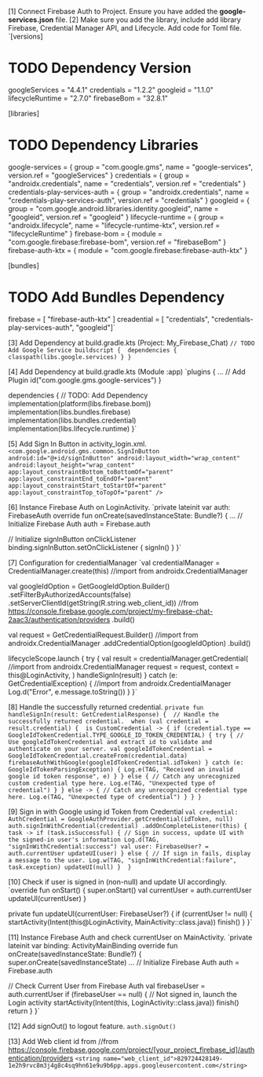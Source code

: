 
[1] Connect Firebase Auth to Project. Ensure you have added the **google-services.json** file.
[2] Make sure you add the library, include add library Firebase, Credential Manager API, and Lifecycle. Add code for Toml file.
`[versions]
# TODO Dependency Version
googleServices = "4.4.1"
credentials = "1.2.2"
googleid = "1.1.0"
lifecycleRuntime = "2.7.0"
firebaseBom = "32.8.1"

[libraries]
# TODO Dependency Libraries
google-services = { group = "com.google.gms", name = "google-services", version.ref = "googleServices" }
credentials = { group = "androidx.credentials", name = "credentials", version.ref = "credentials" }
credentials-play-services-auth = { group = "androidx.credentials", name = "credentials-play-services-auth", version.ref = "credentials" }
googleid = { group = "com.google.android.libraries.identity.googleid", name = "googleid", version.ref = "googleid" }
lifecycle-runtime = { group = "androidx.lifecycle", name = "lifecycle-runtime-ktx", version.ref = "lifecycleRuntime" }
firebase-bom = { module = "com.google.firebase:firebase-bom", version.ref = "firebaseBom" }
firebase-auth-ktx = { module = "com.google.firebase:firebase-auth-ktx" }

[bundles]
# TODO Add Bundles Dependency
firebase = [ "firebase-auth-ktx" ]
creadential = [ "credentials", "credentials-play-services-auth", "googleid"]`

[3] Add Dependency at build.gradle.kts (Project: My_Firebase_Chat)
`// TODO Add Google Service
buildscript { 
  dependencies { 
    classpath(libs.google.services)
  }
}`

[4] Add Dependency at build.gradle.kts (Module :app)
`plugins {
  ...
  // Add Plugin
  id("com.google.gms.google-services")
}

dependencies {
    // TODO: Add Dependency
    implementation(platform(libs.firebase.bom))
    implementation(libs.bundles.firebase)
    implementation(libs.bundles.credential)
    implementation(libs.lifecycle.runtime)
}`

[5] Add Sign In Button in activity_login.xml.
`<com.google.android.gms.common.SignInButton
android:id="@+id/signInButton"
android:layout_width="wrap_content"
android:layout_height="wrap_content"
app:layout_constraintBottom_toBottomOf="parent"
app:layout_constraintEnd_toEndOf="parent"
app:layout_constraintStart_toStartOf="parent"
app:layout_constraintTop_toTopOf="parent" />`

[6] Instance Firebase Auth on LoginActivity.
`private lateinit var auth: FirebaseAuth
override fun onCreate(savedInstanceState: Bundle?) {
  ...
  // Initialize Firebase Auth
  auth = Firebase.auth

  // Initialize signInButton onClickListener 
  binding.signInButton.setOnClickListener {
    signIn()
  } 
}`

[7] Configuration for credentialManager
`val credentialManager = CredentialManager.create(this) //import from androidx.CredentialManager

val googleIdOption = GetGoogleIdOption.Builder()
            .setFilterByAuthorizedAccounts(false)
            .setServerClientId(getString(R.string.web_client_id)) //from https://console.firebase.google.com/project/my-firebase-chat-2aac3/authentication/providers
            .build()

val request = GetCredentialRequest.Builder() //import from androidx.CredentialManager
            .addCredentialOption(googleIdOption)
            .build()

lifecycleScope.launch {
  try {
    val result = credentialManager.getCredential( //import from androidx.CredentialManager
      request = request,
      context = this@LoginActivity,
    )
    handleSignIn(result)
  } catch (e: GetCredentialException) { //import from androidx.CredentialManager
    Log.d("Error", e.message.toString())
  }
}`

[8] Handle the successfully returned credential.
`private fun handleSignIn(result: GetCredentialResponse) { 
  // Handle the successfully returned credential. 
  when (val credential = result.credential) { 
    is CustomCredential -> {
      if (credential.type == GoogleIdTokenCredential.TYPE_GOOGLE_ID_TOKEN_CREDENTIAL) {
        try {
          // Use googleIdTokenCredential and extract id to validate and authenticate on your server.
          val googleIdTokenCredential = GoogleIdTokenCredential.createFrom(credential.data)
          firebaseAuthWithGoogle(googleIdTokenCredential.idToken)
        } catch (e: GoogleIdTokenParsingException) {
          Log.e(TAG, "Received an invalid google id token response", e)
        }
      } else {
        // Catch any unrecognized custom credential type here.
        Log.e(TAG, "Unexpected type of credential")
      }
    } else -> {
      // Catch any unrecognized credential type here.
      Log.e(TAG, "Unexpected type of credential")
    }
  }
}`

[9]  Sign in with Google using id Token from Credential
`val credential: AuthCredential = GoogleAuthProvider.getCredential(idToken, null)
auth.signInWithCredential(credential)
  .addOnCompleteListener(this) { task ->
    if (task.isSuccessful) {
      // Sign in success, update UI with the signed-in user's information
      Log.d(TAG, "signInWithCredential:success")
      val user: FirebaseUser? = auth.currentUser
      updateUI(user)
    } else {
      // If sign in fails, display a message to the user.
      Log.w(TAG, "signInWithCredential:failure", task.exception)
      updateUI(null)
    } 
}`

[10] Check if user is signed in (non-null) and update UI accordingly.
`override fun onStart() {
  super.onStart()
  val currentUser = auth.currentUser
  updateUI(currentUser)
}

private fun updateUI(currentUser: FirebaseUser?) {
  if (currentUser != null) {
    startActivity(Intent(this@LoginActivity, MainActivity::class.java))
    finish()
  }
}`

[11] Instance Firebase Auth and check currentUser on MainActivity.
`private lateinit var binding: ActivityMainBinding
override fun onCreate(savedInstanceState: Bundle?) { 
  super.onCreate(savedInstanceState)
  ...
  // Initialize Firebase Auth
  auth = Firebase.auth

  // Check Current User from Firebase Auth
  val firebaseUser = auth.currentUser
  if (firebaseUser == null) {
    // Not signed in, launch the Login activity
    startActivity(Intent(this, LoginActivity::class.java))
    finish()
    return
  }
}`

[12] Add signOut() to logout feature.
`auth.signOut()`
 
[13] Add Web client id from //from https://console.firebase.google.com/project/[your_project_firebase_id]/authentication/providers
`<string name="web_client_id">829724428149-1e2h9rvc8m3j4g8c4sq9hn61e9u9b6pp.apps.googleusercontent.com</string>`